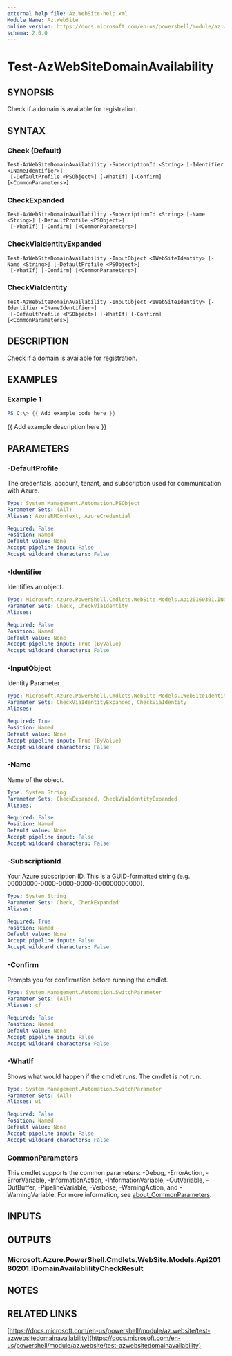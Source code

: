 ```yaml
---
external help file: Az.WebSite-help.xml
Module Name: Az.WebSite
online version: https://docs.microsoft.com/en-us/powershell/module/az.website/test-azwebsitedomainavailability
schema: 2.0.0
---
```


# Test-AzWebSiteDomainAvailability

## SYNOPSIS
Check if a domain is available for registration.

## SYNTAX

### Check (Default)
```
Test-AzWebSiteDomainAvailability -SubscriptionId <String> [-Identifier <INameIdentifier>]
 [-DefaultProfile <PSObject>] [-WhatIf] [-Confirm] [<CommonParameters>]
```

### CheckExpanded
```
Test-AzWebSiteDomainAvailability -SubscriptionId <String> [-Name <String>] [-DefaultProfile <PSObject>]
 [-WhatIf] [-Confirm] [<CommonParameters>]
```

### CheckViaIdentityExpanded
```
Test-AzWebSiteDomainAvailability -InputObject <IWebSiteIdentity> [-Name <String>] [-DefaultProfile <PSObject>]
 [-WhatIf] [-Confirm] [<CommonParameters>]
```

### CheckViaIdentity
```
Test-AzWebSiteDomainAvailability -InputObject <IWebSiteIdentity> [-Identifier <INameIdentifier>]
 [-DefaultProfile <PSObject>] [-WhatIf] [-Confirm] [<CommonParameters>]
```

## DESCRIPTION
Check if a domain is available for registration.

## EXAMPLES

### Example 1
```powershell
PS C:\> {{ Add example code here }}
```

{{ Add example description here }}

## PARAMETERS

### -DefaultProfile
The credentials, account, tenant, and subscription used for communication with Azure.

```yaml
Type: System.Management.Automation.PSObject
Parameter Sets: (All)
Aliases: AzureRMContext, AzureCredential

Required: False
Position: Named
Default value: None
Accept pipeline input: False
Accept wildcard characters: False
```

### -Identifier
Identifies an object.

```yaml
Type: Microsoft.Azure.PowerShell.Cmdlets.WebSite.Models.Api20160301.INameIdentifier
Parameter Sets: Check, CheckViaIdentity
Aliases:

Required: False
Position: Named
Default value: None
Accept pipeline input: True (ByValue)
Accept wildcard characters: False
```

### -InputObject
Identity Parameter

```yaml
Type: Microsoft.Azure.PowerShell.Cmdlets.WebSite.Models.IWebSiteIdentity
Parameter Sets: CheckViaIdentityExpanded, CheckViaIdentity
Aliases:

Required: True
Position: Named
Default value: None
Accept pipeline input: True (ByValue)
Accept wildcard characters: False
```

### -Name
Name of the object.

```yaml
Type: System.String
Parameter Sets: CheckExpanded, CheckViaIdentityExpanded
Aliases:

Required: False
Position: Named
Default value: None
Accept pipeline input: False
Accept wildcard characters: False
```

### -SubscriptionId
Your Azure subscription ID.
This is a GUID-formatted string (e.g.
00000000-0000-0000-0000-000000000000).

```yaml
Type: System.String
Parameter Sets: Check, CheckExpanded
Aliases:

Required: True
Position: Named
Default value: None
Accept pipeline input: False
Accept wildcard characters: False
```

### -Confirm
Prompts you for confirmation before running the cmdlet.

```yaml
Type: System.Management.Automation.SwitchParameter
Parameter Sets: (All)
Aliases: cf

Required: False
Position: Named
Default value: None
Accept pipeline input: False
Accept wildcard characters: False
```

### -WhatIf
Shows what would happen if the cmdlet runs.
The cmdlet is not run.

```yaml
Type: System.Management.Automation.SwitchParameter
Parameter Sets: (All)
Aliases: wi

Required: False
Position: Named
Default value: None
Accept pipeline input: False
Accept wildcard characters: False
```

### CommonParameters
This cmdlet supports the common parameters: -Debug, -ErrorAction, -ErrorVariable, -InformationAction, -InformationVariable, -OutVariable, -OutBuffer, -PipelineVariable, -Verbose, -WarningAction, and -WarningVariable. For more information, see [about_CommonParameters](http://go.microsoft.com/fwlink/?LinkID=113216).

## INPUTS

## OUTPUTS

### Microsoft.Azure.PowerShell.Cmdlets.WebSite.Models.Api20180201.IDomainAvailablilityCheckResult
## NOTES

## RELATED LINKS

[https://docs.microsoft.com/en-us/powershell/module/az.website/test-azwebsitedomainavailability](https://docs.microsoft.com/en-us/powershell/module/az.website/test-azwebsitedomainavailability)

